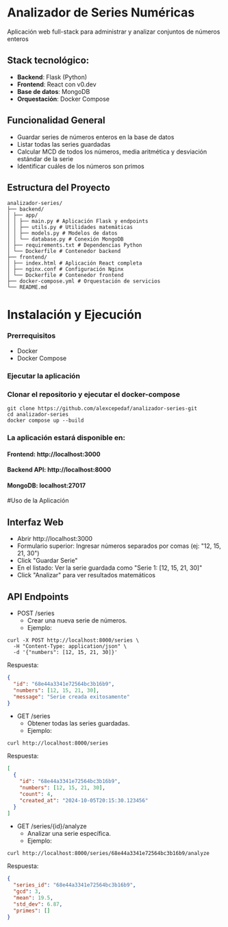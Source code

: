 # Analizador de Series Numéricas

Aplicación web full-stack para administrar y analizar conjuntos de números enteros

## Stack tecnológico:
- **Backend**: Flask (Python)
- **Frontend**: React con v0.dev
- **Base de datos**: MongoDB
- **Orquestación**: Docker Compose

## Funcionalidad General
- Guardar series de números enteros en la base de datos
- Listar todas las series guardadas
- Calcular MCD de todos los números, media aritmética y desviación estándar de la serie
- Identificar cuáles de los números son primos

## Estructura del Proyecto

```
analizador-series/
├── backend/
│ ├── app/
│ │ ├── main.py # Aplicación Flask y endpoints
│ │ ├── utils.py # Utilidades matemáticas
│ │ ├── models.py # Modelos de datos
│ │ └── database.py # Conexión MongoDB
│ ├── requirements.txt # Dependencias Python
│ └── Dockerfile # Contenedor backend
├── frontend/
│ ├── index.html # Aplicación React completa
│ ├── nginx.conf # Configuración Nginx
│ └── Dockerfile # Contenedor frontend
├── docker-compose.yml # Orquestación de servicios
└── README.md
```

# Instalación y Ejecución

### Prerrequisitos
- Docker
- Docker Compose

### Ejecutar la aplicación
### Clonar el repositorio y ejecutar el docker-compose
```
git clone https://github.com/alexcepedaf/analizador-series-git
cd analizador-series
docker compose up --build
```

### La aplicación estará disponible en:
#### Frontend: http://localhost:3000
#### Backend API: http://localhost:8000
#### MongoDB: localhost:27017

#Uso de la Aplicación

## Interfaz Web
- Abrir http://localhost:3000
- Formulario superior: Ingresar números separados por comas (ej: "12, 15, 21, 30")
- Click "Guardar Serie"
- En el listado: Ver la serie guardada como "Serie 1: [12, 15, 21, 30]"
- Click "Analizar" para ver resultados matemáticos

## API Endpoints
- POST /series
    - Crear una nueva serie de números.
    - Ejemplo:
```
curl -X POST http://localhost:8000/series \
  -H "Content-Type: application/json" \
  -d '{"numbers": [12, 15, 21, 30]}'
```
Respuesta:
```json
{
  "id": "68e44a3341e72564bc3b16b9",
  "numbers": [12, 15, 21, 30],
  "message": "Serie creada exitosamente"
}
```
- GET /series
  - Obtener todas las series guardadas.
  - Ejemplo:
```
curl http://localhost:8000/series
```
Respuesta:
```json
[
  {
    "id": "68e44a3341e72564bc3b16b9",
    "numbers": [12, 15, 21, 30],
    "count": 4,
    "created_at": "2024-10-05T20:15:30.123456"
  }
]
```
- GET /series/{id}/analyze
   - Analizar una serie específica.
   - Ejemplo:
```
curl http://localhost:8000/series/68e44a3341e72564bc3b16b9/analyze
```
Respuesta:
```json
{
  "series_id": "68e44a3341e72564bc3b16b9",
  "gcd": 3,
  "mean": 19.5,
  "std_dev": 6.87,
  "primes": []
}
```
